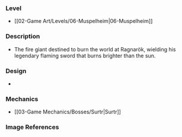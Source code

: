 ### Level
- [[02-Game Art/Levels/06-Muspelheim|06-Muspelheim]]
### Description
- The fire giant destined to burn the world at Ragnarök, wielding his legendary flaming sword that burns brighter than the sun.
### Design
- 
### Mechanics
- [[03-Game Mechanics/Bosses/Surtr|Surtr]]
### Image References
